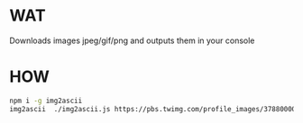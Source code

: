 # WAT
Downloads images jpeg/gif/png and outputs them in your console

# HOW
```bash
npm i -g img2ascii
img2ascii  ./img2ascii.js https://pbs.twimg.com/profile_images/378800000822867536/3f5a00acf72df93528b6bb7cd0a4fd0c.jpeg
```